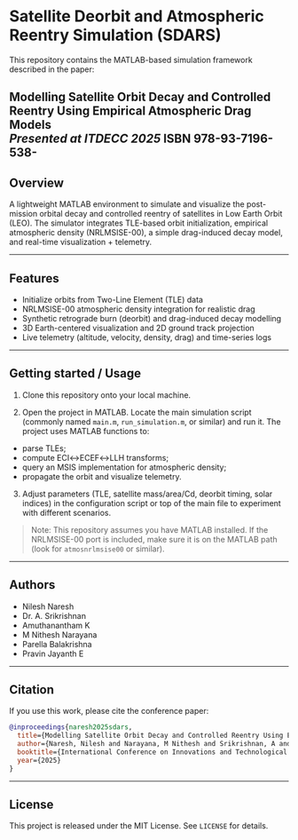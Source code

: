 # Satellite Deorbit and Atmospheric Reentry Simulation (SDARS)

This repository contains the MATLAB-based simulation framework described in the paper:

**Modelling Satellite Orbit Decay and Controlled Reentry Using Empirical Atmospheric Drag Models**  
_Presented at ITDECC 2025_
ISBN 978-93-7196-538-
---

## Overview
A lightweight MATLAB environment to simulate and visualize the post-mission orbital decay and controlled reentry of satellites in Low Earth Orbit (LEO). The simulator integrates TLE-based orbit initialization, empirical atmospheric density (NRLMSISE-00), a simple drag-induced decay model, and real-time visualization + telemetry.

---

## Features
- Initialize orbits from Two-Line Element (TLE) data
- NRLMSISE-00 atmospheric density integration for realistic drag
- Synthetic retrograde burn (deorbit) and drag-induced decay modelling
- 3D Earth-centered visualization and 2D ground track projection
- Live telemetry (altitude, velocity, density, drag) and time-series logs

---


## Getting started / Usage
1. Clone this repository onto your local machine.

2. Open the project in MATLAB. Locate the main simulation script (commonly named `main.m`, `run_simulation.m`, or similar) and run it. The project uses MATLAB functions to:
- parse TLEs;
- compute ECI↔ECEF↔LLH transforms;
- query an MSIS implementation for atmospheric density;
- propagate the orbit and visualize telemetry.

3. Adjust parameters (TLE, satellite mass/area/Cd, deorbit timing, solar indices) in the configuration script or top of the main file to experiment with different scenarios.

> Note: This repository assumes you have MATLAB installed. If the NRLMSISE-00 port is included, make sure it is on the MATLAB path (look for `atmosnrlmsise00` or similar).

---

## Authors
- Nilesh Naresh
- Dr. A. Srikrishnan
- Amuthanantham K 
- M Nithesh Narayana    
- Parella Balakrishna  
- Pravin Jayanth E  

---

## Citation
If you use this work, please cite the conference paper:

```bibtex
@inproceedings{naresh2025sdars,
  title={Modelling Satellite Orbit Decay and Controlled Reentry Using Empirical Atmospheric Drag Models},
  author={Naresh, Nilesh and Narayana, M Nithesh and Srikrishnan, A and Balakrishna, Parella and Amuthanantham, K and Jayanth, Pravin E},
  booktitle={International Conference on Innovations and Technological Development in Electronics, Computers and Communication (ITDECC)},
  year={2025}
}
```

---

## License
This project is released under the MIT License. See `LICENSE` for details.
